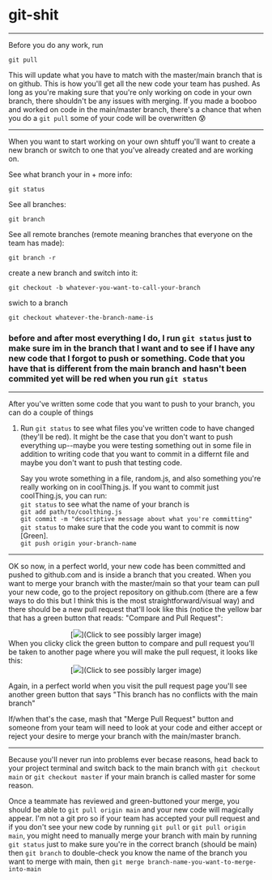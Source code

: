 # git-shit

---

Before you do any work, run
```terminal
git pull
```
This will update what you have to match with the master/main branch that is on github. This is how you'll get all the new code your team has pushed. As long as you're making sure that you're only working on code in your own branch, there shouldn't be any issues with merging. If you made a booboo and worked on code in the main/master branch, there's a chance that when you do a ```git pull``` some of your code will be overwritten :cold_sweat:

---

When you want to start working on your own shtuff you'll want to create a new branch or switch to one that you've already created and are working on.

See what branch your in + more info:
```terminal
git status
```

See all branches:
```terminal
git branch
```

See all remote branches (remote meaning branches that everyone on the team has made):
```terminal
git branch -r
```

create a new branch and switch into it:
```terminal
git checkout -b whatever-you-want-to-call-your-branch
```

swich to a branch
```terminal
git checkout whatever-the-branch-name-is
```

### before and after most everything I do, I run ```git status``` just to make sure im in the branch that I want and to see if I have any new code that I forgot to push or something. Code that you have that is different from the main branch and hasn't been commited yet will be red when you run ```git status```

---

After you've written some code that you want to push to your branch, you can do a couple of things

1. Run ```git status``` to see what files you've written code to have changed (they'll be red). It might be the case that you don't want to push everything up--maybe you were testing something out in some file in addition to writing code that you want to commit in a differnt file and maybe you don't want to push that testing code.

    Say you wrote something in a file, random.js, and also something you're really working on in coolThing.js. If you want to commit just coolThing.js, you can run:<br>
    ```git status``` to see what the name of your branch is<br>
    ```git add path/to/coolthing.js```<br>
    ```git commit -m "descriptive message about what you're committing"```<br>
    ```git status``` to make sure that the code you want to commit is now [Green].<br>
    ```git push origin your-branch-name```<br>
    
---

OK so now, in a perfect world, your new code has been committed and pushed to github.com and is inside a branch that you created. When you want to merge your branch with the master/main so that your team can pull your new code, go to the project repository on github.com (there are a few ways to do this but I think this is the most straightforward/visual way) and there should be a new pull request that'll look like this (notice the yellow bar that has a green button that reads: "Compare and Pull Request":<br>
<div align='center'>
        [<img src="https://opensource.com/sites/default/files/uploads/compare-and-pull-request-button.png">](Click to see possibly larger image)
</div>
When you clicky click the green button to compare and pull request you'll be taken to another page where you will make the pull request, it looks like this:<br>
<div align='center'>
        [<img src="https://i.stack.imgur.com/IhCVN.png">](Click to see possibly larger image)
</div>

Again, in a perfect world when you visit the pull request page you'll see another green button that says "This branch has no conflicts with the main branch"

If/when that's the case, mash that "Merge Pull Request" button and someone from your team will need to look at your code and either accept or reject your desire to merge your branch with the main/master branch.

---

Because you'll never run into problems ever becase reasons, head back to your project terminal and switch back to the main branch with ```git checkout main``` or ```git checkout master``` if your main branch is called master for some reason.

Once a teammate has reviewed and green-buttoned your merge, you should be able to ```git pull origin main``` and your new code will magically appear. I'm not a git pro so if your team has accepted your pull request and if you don't see your new code by running ```git pull``` or ```git pull origin main```, you might need to manually merge your branch with main by running ```git status``` just to make sure you're in the correct branch (should be main) then ```git branch``` to double-check you know the name of the branch you want to merge with main, then ```git merge branch-name-you-want-to-merge-into-main```


